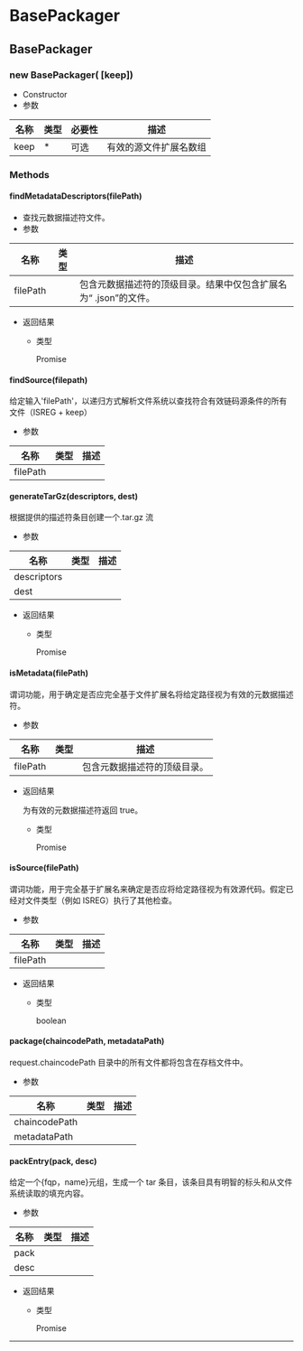 # BasePackager

## BasePackager

### new BasePackager( [keep])

- Constructor
- 参数

| 名称 | 类型 | 必要性 | 描述                   |
| ---- | ---- | ------ | ---------------------- |
| keep | \*   | 可选   | 有效的源文件扩展名数组 |

### Methods

#### findMetadataDescriptors(filePath)

- 查找元数据描述符文件。
- 参数

| 名称     | 类型 | 描述                                                             |
| -------- | ---- | ---------------------------------------------------------------- |
| filePath |      | 包含元数据描述符的顶级目录。结果中仅包含扩展名为“ .json”的文件。 |

- 返回结果

  - 类型

    Promise

#### findSource(filepath)

给定输入'filePath'，以递归方式解析文件系统以查找符合有效链码源条件的所有文件（ISREG + keep）

- 参数

| 名称     | 类型 | 描述 |
| -------- | ---- | ---- |
| filePath |      |      |

#### generateTarGz(descriptors, dest)

根据提供的描述符条目创建一个.tar.gz 流

- 参数

| 名称        | 类型 | 描述 |
| ----------- | ---- | ---- |
| descriptors |      |      |
| dest        |      |      |

- 返回结果

  - 类型

    Promise

#### isMetadata(filePath)

谓词功能，用于确定是否应完全基于文件扩展名将给定路径视为有效的元数据描述符。

- 参数

| 名称     | 类型 | 描述                         |
| -------- | ---- | ---------------------------- |
| filePath |      | 包含元数据描述符的顶级目录。 |

- 返回结果

  为有效的元数据描述符返回 true。

  - 类型

    Promise

#### isSource(filePath)

谓词功能，用于完全基于扩展名来确定是否应将给定路径视为有效源代码。假定已经对文件类型（例如 ISREG）执行了其他检查。

- 参数

| 名称     | 类型 | 描述 |
| -------- | ---- | ---- |
| filePath |      |      |

- 返回结果

  - 类型

    boolean

#### package(chaincodePath, metadataPath)

request.chaincodePath 目录中的所有文件都将包含在存档文件中。

- 参数

| 名称          | 类型 | 描述 |
| ------------- | ---- | ---- |
| chaincodePath |      |      |
| metadataPath  |      |      |

#### packEntry(pack, desc)

给定一个{fqp，name}元组，生成一个 tar 条目，该条目具有明智的标头和从文件系统读取的填充内容。

- 参数

| 名称 | 类型 | 描述 |
| ---- | ---- | ---- |
| pack |      |      |
| desc |      |      |

- 返回结果

  - 类型

    Promise

---
